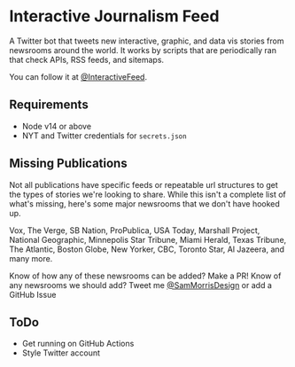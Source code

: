 # Interactive Journalism Feed
A Twitter bot that tweets new interactive, graphic, and data vis stories from newsrooms around the world. It works by scripts that are periodically ran that check APIs, RSS feeds, and sitemaps.

You can follow it at [@InteractiveFeed](https://twitter.com/InteractiveFeed).

## Requirements
- Node v14 or above
- NYT and Twitter credentials for `secrets.json`

## Missing Publications
Not all publications have specific feeds or repeatable url structures to get the types of stories we're looking to share. While this isn't a complete list of what's missing, here's some major newsrooms that we don't have hooked up.

Vox, The Verge, SB Nation, ProPublica, USA Today, Marshall Project, National Geographic, Minnepolis Star Tribune, Miami Herald, Texas Tribune, The Atlantic, Boston Globe, New Yorker, CBC, Toronto Star, Al Jazeera, and many more.

Know of how any of these newsrooms can be added? Make a PR!
Know of any newsrooms we should add? Tweet me [@SamMorrisDesign](https://twitter.com/SamMorrisDesign) or add a GitHub Issue

## ToDo
- Get running on GitHub Actions
- Style Twitter account